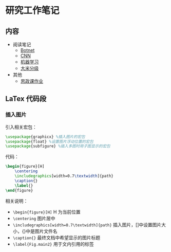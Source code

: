 # 研究工作笔记

## 内容
- 阅读笔记
    - [Botnet](paper-reviews/botnet.pdf)
    - [CNN](paper-reviews/cnn.pdf)
    - [机器学习](paper-reviews/machine-learing.pdf)
    - [大米分级](paper-reviews/rice-grading.pdf)
- 其他
    - [思政课作业](other/zz.pdf)
## LaTex 代码段

### 插入图片

引入相关宏包：
```latex
\usepackage{graphicx} %插入图片的宏包
\usepackage{float} %设置图片浮动位置的宏包
\usepackage{subfigure} %插入多图时用子图显示的宏包
```

代码：
```latex
\begin{figure}[H]
	\centering
	\includegraphics[width=0.7\textwidth]{path}
	\caption{}
	\label{}
\end{figure}
```

相关说明：
- `\begin{figure}[H]` H 为当前位置
- `\centering` 图片居中
- `\includegraphics[width=0.7\textwidth]{path}`  插入图片，[]中设置图片大小，{}中是图片文件名
- `\caption{}`  最终文档中希望显示的图片标题
- `\label{Fig.main2}` 用于文内引用的标签